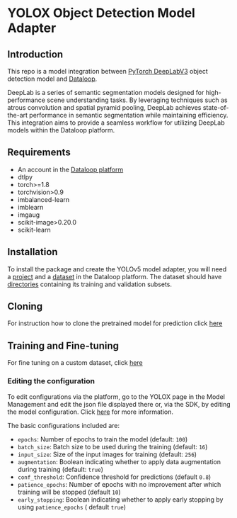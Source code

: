 # YOLOX Object Detection Model Adapter

## Introduction

This repo is a model integration
between [PyTorch DeepLabV3](https://pytorch.org/hub/pytorch_vision_deeplabv3_resnet101/) object
detection model and [Dataloop](https://dataloop.ai/).

DeepLab is a series of semantic segmentation models designed for high-performance scene understanding tasks.
By leveraging techniques such as atrous convolution and spatial pyramid pooling, DeepLab achieves state-of-the-art
performance in semantic segmentation while maintaining efficiency. This integration aims to provide a seamless workflow
for utilizing DeepLab models within the Dataloop platform.

## Requirements

* An account in the [Dataloop platform](https://console.dataloop.ai/)
* dtlpy
* torch>=1.8
* torchvision>0.9
* imbalanced-learn
* imblearn
* imgaug
* scikit-image>0.20.0
* scikit-learn

## Installation

To install the package and create the YOLOv5 model adapter, you will need
a [project](https://developers.dataloop.ai/tutorials/getting_started/sdk_overview/chapter/#to-create-a-new-project) and
a [dataset](https://developers.dataloop.ai/tutorials/data_management/manage_datasets/chapter/#create-dataset) in the
Dataloop platform. The dataset should
have [directories](https://developers.dataloop.ai/tutorials/data_management/manage_datasets/chapter/#create-directory)
containing its training and validation subsets.

## Cloning

For instruction how to clone the pretrained model for prediction
click [here](https://developers.dataloop.ai/tutorials/model_management/ai_library/chapter/#predicting)

## Training and Fine-tuning

For fine tuning on a custom dataset,
click [here](https://developers.dataloop.ai/tutorials/model_management/ai_library/chapter/#finetune-on-a-custom-dataset)

### Editing the configuration

To edit configurations via the platform, go to the YOLOX page in the Model Management and edit the json
file displayed there or, via the SDK, by editing the model configuration.
Click [here](https://developers.dataloop.ai/tutorials/model_management/ai_library/chapter/#model-configuration) for more
information.

The basic configurations included are:

* ```epochs```: Number of epochs to train the model (default: ```100```)
* ```batch_size```: Batch size to be used during the training (default: ```16```)
* ```input_size```: Size of the input images for training (default: ```256```)
* ```augmentation```:  Boolean indicating whether to apply data augmentation during training (default: ```true```)
* ```conf_threshold```: Confidence threshold for predictions  (default ```0.8```)
* ```patience_epochs```: Number of epochs with no improvement after which training will be stopped (default ```10```)
* ```early_stopping```: Boolean indicating whether to apply early stopping by using ```patience_epochs``` (
  default ```true```)


